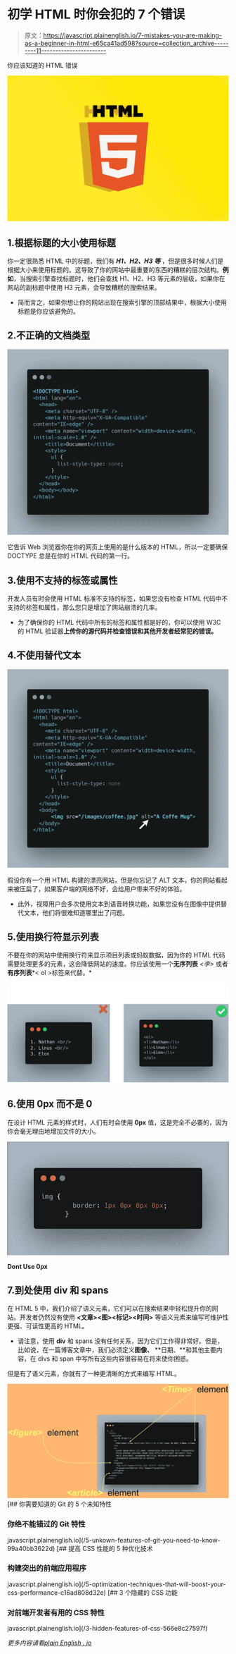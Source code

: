 # 初学 HTML 时你会犯的 7 个错误

> 原文：<https://javascript.plainenglish.io/7-mistakes-you-are-making-as-a-beginner-in-html-e65ca41ad598?source=collection_archive---------11----------------------->

你应该知道的 HTML 错误

![](img/abe51536d6c459846b095bf07ae42ff8.png)

## 1.根据标题的大小使用标题

你一定很熟悉 HTML 中的标题，我们有 ***H1、H2、H3 等*** ，但是很多时候人们是根据大小来使用标题的。这导致了你的网站中最重要的东西的糟糕的层次结构。**例如**，当搜索引擎查找标题时，他们会查找 H1、H2、H3 等元素的层级，如果你在网站的副标题中使用 H3 元素，会导致糟糕的搜索结果。

*   简而言之，如果你想让你的网站出现在搜索引擎的顶部结果中，根据大小使用标题是你应该避免的。

## 2.不正确的文档类型

![](img/31aed6a99cef949541dc534574c83f61.png)

它告诉 Web 浏览器你在你的网页上使用的是什么版本的 HTML，所以一定要确保 DOCTYPE 总是在你的 HTML 代码的第一行。

## 3.使用不支持的标签或属性

开发人员有时会使用 HTML 标准不支持的标签，如果您没有检查 HTML 代码中不支持的标签和属性，那么您只是增加了网站崩溃的几率。

*   为了确保你的 HTML 代码中所有的标签和属性都是好的，你可以使用 W3C 的 HTML 验证器**上传你的源代码并检查错误和其他开发者经常犯的错误。**

## 4.不使用替代文本

![](img/cce302e9de00cd53e6a9992fa9b97501.png)

假设你有一个用 HTML 构建的漂亮网站，但是你忘记了 ALT 文本，你的网站看起来被压扁了，如果客户端的网络不好，会给用户带来不好的体验。

*   此外，视障用户会多次使用文本到语音转换功能，如果您没有在图像中提供替代文本，他们将很难知道哪里出了问题。

## 5.使用换行符显示列表

不要在你的网站中使用换行符来显示项目列表或蚂蚁数据，因为你的 HTML 代码需要处理更多的元素，这会降低网站的速度。你应该使用一个**无序列表** *<李>* 或者**有序列表***< ol >标签来代替。*

![](img/4596f0a9cb2d1b78974da3ae9bb6ee80.png)

## 6.使用 0px 而不是 0

在设计 HTML 元素的样式时，人们有时会使用 **0px** 值，这是完全不必要的，因为你会毫无理由地增加文件的大小。

![](img/72aeef1599893cb517b719bff36435fb.png)

**Dont Use 0px**

## 7.到处使用 div 和 spans

在 HTML 5 中，我们介绍了语义元素，它们可以在搜索结果中轻松提升你的网站。开发者仍然没有使用 **<文章><图><标记><时间>** 等语义元素来编写可维护性更强、可读性更高的 HTML。

*   请注意，使用 **div** 和 spans 没有任何关系，因为它们工作得非常好。但是，比如说，在一篇博客文章中，我们必须定义**图像、** **日期、**和其他主要内容，在 divs 和 span 中写所有这些内容很容易在将来使你困惑。

但是有了语义元素，你就有了一种更清晰的方式来编写 HTML。

![](img/fc49e0e13d65e40f827fc138f87f8ce3.png)[](/5-unkown-features-of-git-you-need-to-know-99a40bb3622d) [## 你需要知道的 Git 的 5 个未知特性

### 你绝不能错过的 Git 特性

javascript.plainenglish.io](/5-unkown-features-of-git-you-need-to-know-99a40bb3622d) [](/5-optimization-techniques-that-will-boost-your-css-performance-c16ad808d32e) [## 提高 CSS 性能的 5 种优化技术

### 构建突出的前端应用程序

javascript.plainenglish.io](/5-optimization-techniques-that-will-boost-your-css-performance-c16ad808d32e) [](/3-hidden-features-of-css-566e8c27597f) [## 3 个隐藏的 CSS 功能

### 对前端开发者有用的 CSS 特性

javascript.plainenglish.io](/3-hidden-features-of-css-566e8c27597f) 

*更多内容请看*[*plain English . io*](http://plainenglish.io/)